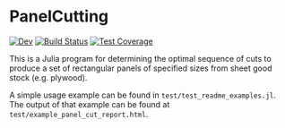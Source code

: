 # PanelCutting

[![Dev](https://img.shields.io/badge/docs-dev-blue.svg)](https://MarkNahabedian.github.io/PanelCutting.jl/dev/)
[![Build Status](https://github.com/MarkNahabedian/PanelCutting.jl/actions/workflows/CI.yml/badge.svg?branch=main)](https://github.com/MarkNahabedian/PanelCutting.jl/actions/workflows/CI.yml?query=branch%3Amain)
[![Test Coverage](https://codecov.io/gh/MarkNahabedian/PanelCutting.jl/branch/main/graph/badge.svg?branch=main)](https://codecov.io/gh/MarkNahabedian/PanelCutting.jl)


This is a Julia program for determining the optimal sequence of cuts
to produce a set of rectangular panels of specified sizes from sheet
good stock (e.g. plywood).

A simple usage example can be found in `test/test_readme_examples.jl`.
The output of that example can be found at
`test/example_panel_cut_report.html`.
